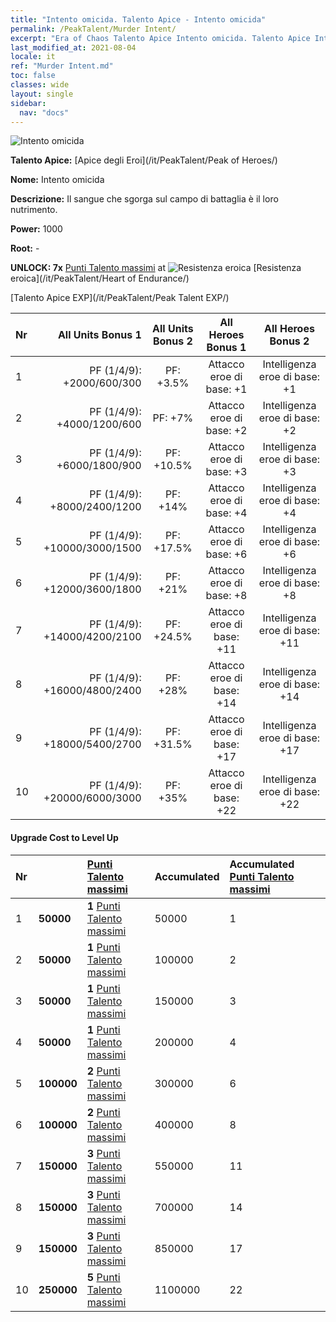 ```yaml
---
title: "Intento omicida. Talento Apice - Intento omicida"
permalink: /PeakTalent/Murder Intent/
excerpt: "Era of Chaos Talento Apice Intento omicida. Talento Apice Intento omicida. Intento omicida"
last_modified_at: 2021-08-04
locale: it
ref: "Murder Intent.md"
toc: false
classes: wide
layout: single
sidebar:
  nav: "docs"
---
```


  ![Intento omicida](/images/pt/talent_1007.png)

  **Talento Apice:** [Apice degli Eroi](/it/PeakTalent/Peak of Heroes/)

  **Nome:** Intento omicida

  **Descrizione:** Il sangue che sgorga sul campo di battaglia è il loro nutrimento.

  **Power:** 1000

  **Root:** -

  **UNLOCK: 7x** [Punti Talento massimi](/ItemsIT/con_934/) at ![Resistenza eroica](/images/pt/talent_1002.png) [Resistenza eroica](/it/PeakTalent/Heart of Endurance/)

  [Talento Apice EXP](/it/PeakTalent/Peak Talent EXP/)

  | Nr | All Units Bonus 1 | All Units Bonus 2 | All Heroes Bonus 1 | All Heroes Bonus 2 |
  |:---|--------------:|:-------------:|:-------------:|:-------------:|
  | 1 | PF (1/4/9): +2000/600/300 | PF: +3.5% | Attacco eroe di base: +1 | Intelligenza eroe di base: +1 |
  | 2 | PF (1/4/9): +4000/1200/600 | PF: +7% | Attacco eroe di base: +2 | Intelligenza eroe di base: +2 |
  | 3 | PF (1/4/9): +6000/1800/900 | PF: +10.5% | Attacco eroe di base: +3 | Intelligenza eroe di base: +3 |
  | 4 | PF (1/4/9): +8000/2400/1200 | PF: +14% | Attacco eroe di base: +4 | Intelligenza eroe di base: +4 |
  | 5 | PF (1/4/9): +10000/3000/1500 | PF: +17.5% | Attacco eroe di base: +6 | Intelligenza eroe di base: +6 |
  | 6 | PF (1/4/9): +12000/3600/1800 | PF: +21% | Attacco eroe di base: +8 | Intelligenza eroe di base: +8 |
  | 7 | PF (1/4/9): +14000/4200/2100 | PF: +24.5% | Attacco eroe di base: +11 | Intelligenza eroe di base: +11 |
  | 8 | PF (1/4/9): +16000/4800/2400 | PF: +28% | Attacco eroe di base: +14 | Intelligenza eroe di base: +14 |
  | 9 | PF (1/4/9): +18000/5400/2700 | PF: +31.5% | Attacco eroe di base: +17 | Intelligenza eroe di base: +17 |
  | 10 | PF (1/4/9): +20000/6000/3000 | PF: +35% | Attacco eroe di base: +22 | Intelligenza eroe di base: +22 |


#### Upgrade Cost to Level Up

  | Nr | <i class="fas fa-coins"/> | [Punti Talento massimi](/ItemsIT/con_934/) | Accumulated <i class="fas fa-coins"/> | Accumulated [Punti Talento massimi](/ItemsIT/con_934/) |
  |:---|:--------------|:-------------|:-------------|:-------------|
  | 1 | **50000** | **1** [Punti Talento massimi](/ItemsIT/con_934/) | 50000 | 1 |
  | 2 | **50000** | **1** [Punti Talento massimi](/ItemsIT/con_934/) | 100000 | 2 |
  | 3 | **50000** | **1** [Punti Talento massimi](/ItemsIT/con_934/) | 150000 | 3 |
  | 4 | **50000** | **1** [Punti Talento massimi](/ItemsIT/con_934/) | 200000 | 4 |
  | 5 | **100000** | **2** [Punti Talento massimi](/ItemsIT/con_934/) | 300000 | 6 |
  | 6 | **100000** | **2** [Punti Talento massimi](/ItemsIT/con_934/) | 400000 | 8 |
  | 7 | **150000** | **3** [Punti Talento massimi](/ItemsIT/con_934/) | 550000 | 11 |
  | 8 | **150000** | **3** [Punti Talento massimi](/ItemsIT/con_934/) | 700000 | 14 |
  | 9 | **150000** | **3** [Punti Talento massimi](/ItemsIT/con_934/) | 850000 | 17 |
  | 10 | **250000** | **5** [Punti Talento massimi](/ItemsIT/con_934/) | 1100000 | 22 |
